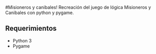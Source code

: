 #Misioneros y canibales!
Recreación del juego de lógica Misioneros y Canibales con python y pygame.

Requerimientos
-------------

 - Python 3
 - Pygame
